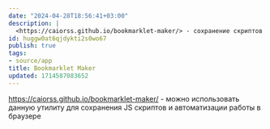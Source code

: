 ```yaml
---
date: "2024-04-28T18:56:41+03:00"
description: |
  <https://caiorss.github.io/bookmarklet-maker/> - сохранение скриптов на JS как закладок для автоматизации в браузере
id: huggw0at6qjdykti2s0wo67
publish: true
tags:
- source/app
title: Bookmarklet Maker
updated: 1714587083652
---
```


<https://caiorss.github.io/bookmarklet-maker/> - можно использовать данную утилиту для сохранения JS скриптов и автоматизации работы в браузере

